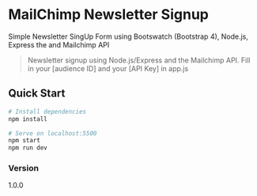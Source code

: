# MailChimp Newsletter Signup

Simple Newsletter SingUp Form using Bootswatch (Bootstrap 4), Node.js, Express the and Mailchimp API 

> Newsletter signup using Node.js/Express and the Mailchimp API. Fill in your [audience ID] and your [API Key] in app.js

## Quick Start

```bash
# Install dependencies
npm install

# Serve on localhost:5500
npm start
npm run dev
```
### Version
1.0.0
